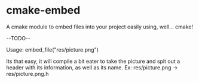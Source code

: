 # cmake-embed
A cmake module to embed files into your project easily using, well... cmake!

--TODO--

Usage: embed_file("res/picture.png")

Its that easy, it will compile a bit eater to take the picture and spit out a header with its information, as well as its name.
Ex: res/picture.png -> res/picture.png.h
